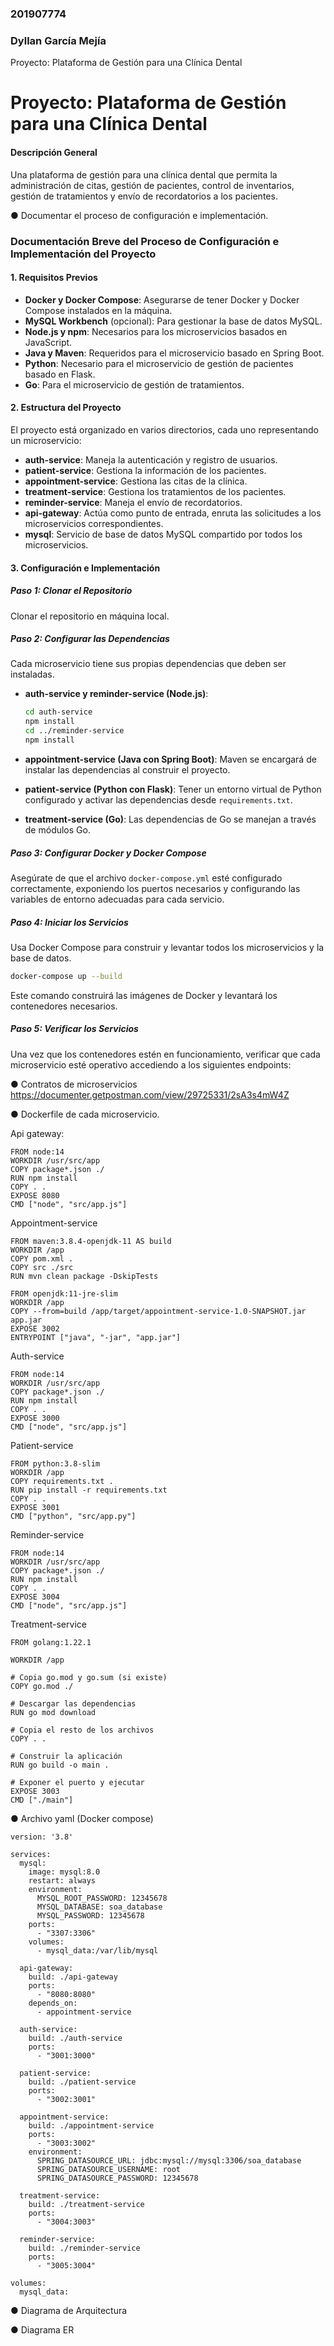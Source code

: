 
### 201907774
### Dyllan García Mejía

Proyecto: Plataforma de Gestión para una Clínica Dental
# Proyecto: Plataforma de Gestión para una Clínica Dental

#### Descripción General
Una plataforma de gestión para una clínica dental que permita la administración de citas, gestión de pacientes, control de inventarios, gestión de tratamientos y envío de recordatorios a los pacientes.


● Documentar el proceso de configuración e implementación.
### Documentación Breve del Proceso de Configuración e Implementación del Proyecto

#### 1. **Requisitos Previos**
- **Docker y Docker Compose**: Asegurarse de tener Docker y Docker Compose instalados en la máquina.
- **MySQL Workbench** (opcional): Para gestionar la base de datos MySQL.
- **Node.js y npm**: Necesarios para los microservicios basados en JavaScript.
- **Java y Maven**: Requeridos para el microservicio basado en Spring Boot.
- **Python**: Necesario para el microservicio de gestión de pacientes basado en Flask.
- **Go**: Para el microservicio de gestión de tratamientos.

#### 2. **Estructura del Proyecto**
El proyecto está organizado en varios directorios, cada uno representando un microservicio:

- **auth-service**: Maneja la autenticación y registro de usuarios.
- **patient-service**: Gestiona la información de los pacientes.
- **appointment-service**: Gestiona las citas de la clínica.
- **treatment-service**: Gestiona los tratamientos de los pacientes.
- **reminder-service**: Maneja el envío de recordatorios.
- **api-gateway**: Actúa como punto de entrada, enruta las solicitudes a los microservicios correspondientes.
- **mysql**: Servicio de base de datos MySQL compartido por todos los microservicios.

#### 3. **Configuración e Implementación**

##### Paso 1: Clonar el Repositorio
Clonar el repositorio en máquina local.

##### Paso 2: Configurar las Dependencias
Cada microservicio tiene sus propias dependencias que deben ser instaladas.

- **auth-service y reminder-service (Node.js)**:
  ```bash
  cd auth-service
  npm install
  cd ../reminder-service
  npm install
  ```

- **appointment-service (Java con Spring Boot)**:
  Maven se encargará de instalar las dependencias al construir el proyecto.

- **patient-service (Python con Flask)**:
  Tener un entorno virtual de Python configurado y activar las dependencias desde `requirements.txt`.

- **treatment-service (Go)**:
  Las dependencias de Go se manejan a través de módulos Go.

##### Paso 3: Configurar Docker y Docker Compose
Asegúrate de que el archivo `docker-compose.yml` esté configurado correctamente, exponiendo los puertos necesarios y configurando las variables de entorno adecuadas para cada servicio.

##### Paso 4: Iniciar los Servicios
Usa Docker Compose para construir y levantar todos los microservicios y la base de datos.

```bash
docker-compose up --build
```

Este comando construirá las imágenes de Docker y levantará los contenedores necesarios.

##### Paso 5: Verificar los Servicios
Una vez que los contenedores estén en funcionamiento, verificar que cada microservicio esté operativo accediendo a los siguientes endpoints:


● Contratos de microservicios
https://documenter.getpostman.com/view/29725331/2sA3s4mW4Z

● Dockerfile de cada microservicio.

Api gateway:

```
FROM node:14
WORKDIR /usr/src/app
COPY package*.json ./
RUN npm install
COPY . .
EXPOSE 8080
CMD ["node", "src/app.js"]
```

Appointment-service
```
FROM maven:3.8.4-openjdk-11 AS build
WORKDIR /app
COPY pom.xml .
COPY src ./src
RUN mvn clean package -DskipTests

FROM openjdk:11-jre-slim
WORKDIR /app
COPY --from=build /app/target/appointment-service-1.0-SNAPSHOT.jar app.jar
EXPOSE 3002
ENTRYPOINT ["java", "-jar", "app.jar"]

```

Auth-service
```
FROM node:14
WORKDIR /usr/src/app
COPY package*.json ./
RUN npm install
COPY . .
EXPOSE 3000
CMD ["node", "src/app.js"]
```

Patient-service
```
FROM python:3.8-slim
WORKDIR /app
COPY requirements.txt .
RUN pip install -r requirements.txt
COPY . .
EXPOSE 3001
CMD ["python", "src/app.py"]

```

Reminder-service
```
FROM node:14
WORKDIR /usr/src/app
COPY package*.json ./
RUN npm install
COPY . .
EXPOSE 3004
CMD ["node", "src/app.js"]
```

Treatment-service
```
FROM golang:1.22.1

WORKDIR /app

# Copia go.mod y go.sum (si existe)
COPY go.mod ./

# Descargar las dependencias
RUN go mod download

# Copia el resto de los archivos
COPY . .

# Construir la aplicación
RUN go build -o main .

# Exponer el puerto y ejecutar
EXPOSE 3003
CMD ["./main"]
```


● Archivo yaml (Docker compose)
```
version: '3.8'

services:
  mysql:
    image: mysql:8.0
    restart: always
    environment:
      MYSQL_ROOT_PASSWORD: 12345678
      MYSQL_DATABASE: soa_database
      MYSQL_PASSWORD: 12345678
    ports:
      - "3307:3306"
    volumes:
      - mysql_data:/var/lib/mysql

  api-gateway:
    build: ./api-gateway
    ports:
      - "8080:8080"
    depends_on:
      - appointment-service

  auth-service:
    build: ./auth-service
    ports:
      - "3001:3000"

  patient-service:
    build: ./patient-service
    ports:
      - "3002:3001"

  appointment-service:
    build: ./appointment-service
    ports:
      - "3003:3002"
    environment:
      SPRING_DATASOURCE_URL: jdbc:mysql://mysql:3306/soa_database
      SPRING_DATASOURCE_USERNAME: root
      SPRING_DATASOURCE_PASSWORD: 12345678

  treatment-service:
    build: ./treatment-service
    ports:
      - "3004:3003"

  reminder-service:
    build: ./reminder-service
    ports:
      - "3005:3004"

volumes:
  mysql_data:

```

● Diagrama de Arquitectura

● Diagrama ER


